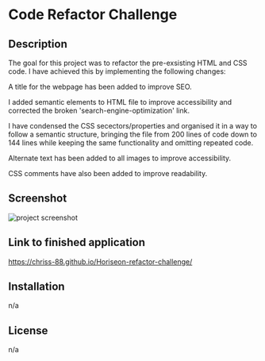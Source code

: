 # Code Refactor Challenge

## Description

The goal for this project was to refactor the pre-exsisting HTML and CSS code. I have achieved this by implementing the following changes:

A title for the webpage has been added to improve SEO.

I added semantic elements to HTML file to improve accessibility and corrected the broken 'search-engine-optimization' link.

I have condensed the CSS secectors/properties and organised it in a way to follow a semantic structure, bringing the file from 200 lines of code down to 144 lines while keeping the same functionality and omitting repeated code.

Alternate text has been added to all images to improve accessibility.

CSS comments have also been added to improve readability.

## Screenshot

![project screenshot](assets/images/screenshot.png)

## Link to finished application

https://chriss-88.github.io/Horiseon-refactor-challenge/

## Installation

n/a

## License

n/a
